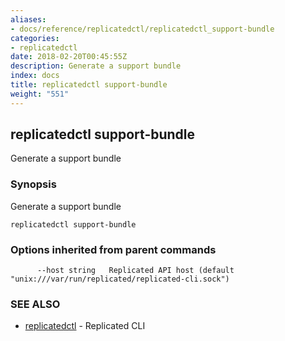 ```yaml
---
aliases:
- docs/reference/replicatedctl/replicatedctl_support-bundle
categories:
- replicatedctl
date: 2018-02-20T00:45:55Z
description: Generate a support bundle
index: docs
title: replicatedctl support-bundle
weight: "551"
---
```


## replicatedctl support-bundle

Generate a support bundle

### Synopsis


Generate a support bundle

```
replicatedctl support-bundle
```

### Options inherited from parent commands

```
      --host string   Replicated API host (default "unix:///var/run/replicated/replicated-cli.sock")
```

### SEE ALSO
* [replicatedctl](/api/replicatedctl/)	 - Replicated CLI


